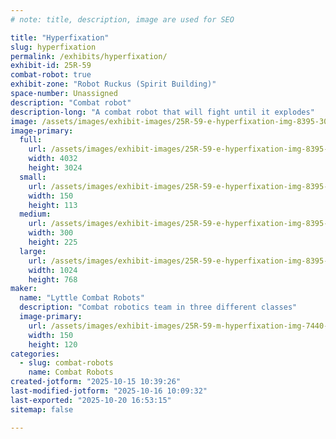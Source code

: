 ```yaml
---
# note: title, description, image are used for SEO

title: "Hyperfixation"
slug: hyperfixation
permalink: /exhibits/hyperfixation/
exhibit-id: 25R-59
combat-robot: true
exhibit-zone: "Robot Ruckus (Spirit Building)"
space-number: Unassigned
description: "Combat robot"
description-long: "A combat robot that will fight until it explodes"
image: /assets/images/exhibit-images/25R-59-e-hyperfixation-img-8395-300x225.jpeg
image-primary: 
  full:
    url: /assets/images/exhibit-images/25R-59-e-hyperfixation-img-8395-full.jpeg
    width: 4032
    height: 3024
  small:
    url: /assets/images/exhibit-images/25R-59-e-hyperfixation-img-8395-150x113.jpeg
    width: 150
    height: 113
  medium:
    url: /assets/images/exhibit-images/25R-59-e-hyperfixation-img-8395-300x225.jpeg
    width: 300
    height: 225
  large:
    url: /assets/images/exhibit-images/25R-59-e-hyperfixation-img-8395-1024x768.jpeg
    width: 1024
    height: 768
maker: 
  name: "Lyttle Combat Robots"
  description: "Combat robotics team in three different classes"
  image-primary:
    url: /assets/images/exhibit-images/25R-59-m-hyperfixation-img-7440-300x240.jpeg
    width: 150
    height: 120
categories: 
  - slug: combat-robots
    name: Combat Robots
created-jotform: "2025-10-15 10:39:26"
last-modified-jotform: "2025-10-16 10:09:32"
last-exported: "2025-10-20 16:53:15"
sitemap: false

---
```

